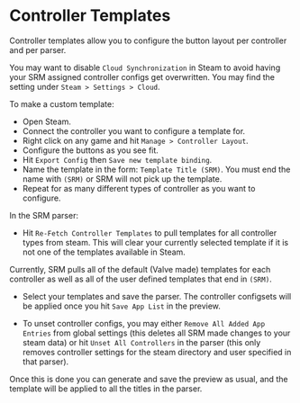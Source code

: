 # Controller Templates
Controller templates allow you to configure the button layout per controller and per parser. 

You may want to disable `Cloud Synchronization` in Steam to avoid having your SRM assigned controller configs get overwritten.
You may find the setting under `Steam > Settings > Cloud`.

To make a custom template:
* Open Steam.
* Connect the controller you want to configure a template for.
* Right click on any game and hit `Manage > Controller Layout`.
* Configure the buttons as you see fit.
* Hit `Export Config` then `Save new template binding`.
* Name the template in the form: `Template Title (SRM)`. You must end the name with `(SRM)` or SRM will not pick up the template.
* Repeat for as many different types of controller as you want to configure.

In the SRM parser: 
* Hit `Re-Fetch Controller Templates` to pull templates for all controller types from steam. This will clear your currently selected template if it is not one of the templates available in Steam.

Currently, SRM pulls all of the default (Valve made) templates for each controller as well as all of the user defined templates that end in `(SRM)`.

* Select your templates and save the parser. The controller configsets will be applied once you hit `Save App List` in the preview.

* To unset controller configs, you may either `Remove All Added App Entries` from global settings (this deletes all SRM made changes to your steam data) or hit `Unset All Controllers` in the parser (this only removes controller settings for the steam directory and user specified in that parser).

Once this is done you can generate and save the preview as usual, and the template will be applied to all the titles in the parser.


